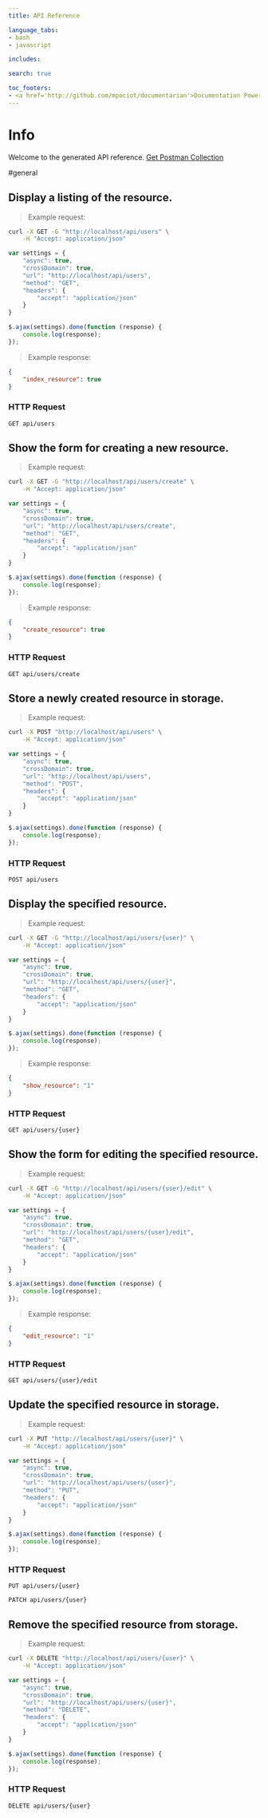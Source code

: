 ```yaml
---
title: API Reference

language_tabs:
- bash
- javascript

includes:

search: true

toc_footers:
- <a href='http://github.com/mpociot/documentarian'>Documentation Powered by Documentarian</a>
---
```

<!-- START_INFO -->
# Info

Welcome to the generated API reference.
[Get Postman Collection](http://localhost/docs/collection.json)

<!-- END_INFO -->

#general
<!-- START_2b6e5a4b188cb183c7e59558cce36cb6 -->
## Display a listing of the resource.

> Example request:

```bash
curl -X GET -G "http://localhost/api/users" \
    -H "Accept: application/json"
```

```javascript
var settings = {
    "async": true,
    "crossDomain": true,
    "url": "http://localhost/api/users",
    "method": "GET",
    "headers": {
        "accept": "application/json"
    }
}

$.ajax(settings).done(function (response) {
    console.log(response);
});
```

> Example response:

```json
{
    "index_resource": true
}
```

### HTTP Request
`GET api/users`


<!-- END_2b6e5a4b188cb183c7e59558cce36cb6 -->

<!-- START_7f66c974d24032cb19061d55d801f62b -->
## Show the form for creating a new resource.

> Example request:

```bash
curl -X GET -G "http://localhost/api/users/create" \
    -H "Accept: application/json"
```

```javascript
var settings = {
    "async": true,
    "crossDomain": true,
    "url": "http://localhost/api/users/create",
    "method": "GET",
    "headers": {
        "accept": "application/json"
    }
}

$.ajax(settings).done(function (response) {
    console.log(response);
});
```

> Example response:

```json
{
    "create_resource": true
}
```

### HTTP Request
`GET api/users/create`


<!-- END_7f66c974d24032cb19061d55d801f62b -->

<!-- START_f0654d3f2fc63c11f5723f233cc53c83 -->
## Store a newly created resource in storage.

> Example request:

```bash
curl -X POST "http://localhost/api/users" \
    -H "Accept: application/json"
```

```javascript
var settings = {
    "async": true,
    "crossDomain": true,
    "url": "http://localhost/api/users",
    "method": "POST",
    "headers": {
        "accept": "application/json"
    }
}

$.ajax(settings).done(function (response) {
    console.log(response);
});
```


### HTTP Request
`POST api/users`


<!-- END_f0654d3f2fc63c11f5723f233cc53c83 -->

<!-- START_ceec0e0b1d13d731ad96603d26bccc2f -->
## Display the specified resource.

> Example request:

```bash
curl -X GET -G "http://localhost/api/users/{user}" \
    -H "Accept: application/json"
```

```javascript
var settings = {
    "async": true,
    "crossDomain": true,
    "url": "http://localhost/api/users/{user}",
    "method": "GET",
    "headers": {
        "accept": "application/json"
    }
}

$.ajax(settings).done(function (response) {
    console.log(response);
});
```

> Example response:

```json
{
    "show_resource": "1"
}
```

### HTTP Request
`GET api/users/{user}`


<!-- END_ceec0e0b1d13d731ad96603d26bccc2f -->

<!-- START_f4aa12af19ba08e1448d7eafc9f55e67 -->
## Show the form for editing the specified resource.

> Example request:

```bash
curl -X GET -G "http://localhost/api/users/{user}/edit" \
    -H "Accept: application/json"
```

```javascript
var settings = {
    "async": true,
    "crossDomain": true,
    "url": "http://localhost/api/users/{user}/edit",
    "method": "GET",
    "headers": {
        "accept": "application/json"
    }
}

$.ajax(settings).done(function (response) {
    console.log(response);
});
```

> Example response:

```json
{
    "edit_resource": "1"
}
```

### HTTP Request
`GET api/users/{user}/edit`


<!-- END_f4aa12af19ba08e1448d7eafc9f55e67 -->

<!-- START_a4a2abed1e8e8cad5e6a3282812fe3f3 -->
## Update the specified resource in storage.

> Example request:

```bash
curl -X PUT "http://localhost/api/users/{user}" \
    -H "Accept: application/json"
```

```javascript
var settings = {
    "async": true,
    "crossDomain": true,
    "url": "http://localhost/api/users/{user}",
    "method": "PUT",
    "headers": {
        "accept": "application/json"
    }
}

$.ajax(settings).done(function (response) {
    console.log(response);
});
```


### HTTP Request
`PUT api/users/{user}`

`PATCH api/users/{user}`


<!-- END_a4a2abed1e8e8cad5e6a3282812fe3f3 -->

<!-- START_4bb7fb4a7501d3cb1ed21acfc3b205a9 -->
## Remove the specified resource from storage.

> Example request:

```bash
curl -X DELETE "http://localhost/api/users/{user}" \
    -H "Accept: application/json"
```

```javascript
var settings = {
    "async": true,
    "crossDomain": true,
    "url": "http://localhost/api/users/{user}",
    "method": "DELETE",
    "headers": {
        "accept": "application/json"
    }
}

$.ajax(settings).done(function (response) {
    console.log(response);
});
```


### HTTP Request
`DELETE api/users/{user}`


<!-- END_4bb7fb4a7501d3cb1ed21acfc3b205a9 -->


